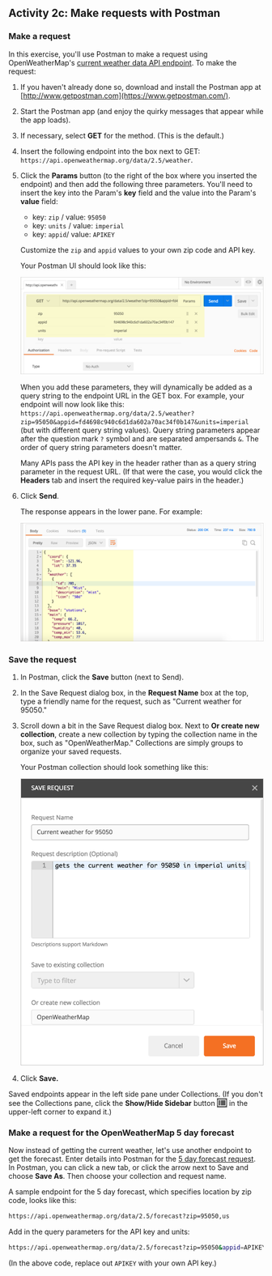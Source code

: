 ## <i class="fa fa-user-circle"></i>  Activity 2c: Make requests with Postman

### Make a request

In this exercise, you'll use Postman to make a request using OpenWeatherMap's [current weather data API endpoint](https://openweathermap.org/current). To make the request:

1.  If you haven't already done so, download and install the Postman app at [http://www.getpostman.com](https://www.getpostman.com/).
2.  Start the Postman app (and enjoy the quirky messages that appear while the app loads).
3.  If necessary, select **GET** for the method. (This is the default.)
4.  Insert the following endpoint into the box next to GET: `https://api.openweathermap.org/data/2.5/weather`.
5.  Click the **Params** button (to the right of the box where you inserted the endpoint) and then add the following three parameters. You'll need to insert the key into the Param's **key** field and the value into the Param's **value** field:

    * key: `zip` / value: `95050`
    * key: `units` / value: `imperial`
    * key: `appid`/ value: `APIKEY`

    Customize the `zip` and `appid` values to your own zip code and API key.

    Your Postman UI should look like this:

    <img src="images/postmanopenweatherapi.png" class="medium"/>

	  When you add these parameters, they will dynamically be added as a query string to the endpoint URL in the GET box. For example, your endpoint will now look like this: `https://api.openweathermap.org/data/2.5/weather?zip=95050&appid=fd4698c940c6d1da602a70ac34f0b147&units=imperial` (but with different query string values). Query string parameters appear after the question mark `?` symbol and are separated ampersands `&`. The order of query string parameters doesn't matter.

    Many APIs pass the API key in the header rather than as a query string parameter in the request URL. (If that were the case, you would click the **Headers** tab and insert the required key-value pairs in the header.)

7.  Click **Send**.

	  The response appears in the lower pane. For example:

    <img src="images/postmanopenweatherapiresponse.png" class="medium"/>

### Save the request

1.  In Postman, click the **Save** button (next to Send).
1.  In the Save Request dialog box, in the **Request Name** box at the top, type a friendly name for the request, such as "Current weather for 95050."
3.  Scroll down a bit in the Save Request dialog box. Next to **Or create new collection**, create a new collection by typing the collection name in the box, such as "OpenWeatherMap." Collections are simply groups to organize your saved requests.

    Your Postman collection should look something like this:

    <img src="images/postmancollectiondialog.png" class="small"/>

4.  Click **Save.**

Saved endpoints appear in the left side pane under Collections. (If you don't see the Collections pane, click the **Show/Hide Sidebar** button <img style="vertical-align: bottom" src="images/postmanexpandcollections.png"/> in the upper-left corner to expand it.)

### Make a request for the OpenWeatherMap 5 day forecast

Now instead of getting the current weather, let's use another endpoint to get the forecast. Enter details into Postman for the [5 day forecast request](https://openweathermap.org/forecast5). In Postman, you can click a new tab, or click the arrow next to Save and choose **Save As**. Then choose your collection and request name.

A sample endpoint for the 5 day forecast, which specifies location by zip code, looks like this:

```bash
https://api.openweathermap.org/data/2.5/forecast?zip=95050,us
```

Add in the query parameters for the API key and units:

```bash
https://api.openweathermap.org/data/2.5/forecast?zip=95050&appid=APIKEY&units=imperial
```

(In the above code, replace out `APIKEY` with your own API key.)
